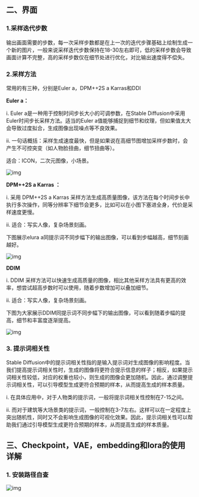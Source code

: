 ## 二、界面

### 1.采样迭代步数

输出画面需要的步数，每一次采样步数都是在上一次的迭代步骤基础上绘制生成一个新的图片，一般来说采样迭代步数保持在18-30左右即可，低的采样步数会导致画面计算不完整，高的采样步数仅在细节处进行优化，对比输出速度得不偿失。

### 2.采样方法

常用的有三种，分别是Euler a，DPM++2S a Karras和DDI

**Euler a：**

i. Euler a是一种用于控制时间步长大小的可调参数，在Stable Diffusion中采用Euler时间步长采样方法。适当的Euler a值能够捕捉到细节和纹理，但如果值太大会导致过度拟合，生成图像出现噪点等不良效果。

ii. 一句话概括：采样生成速度最快，但是如果说在高细节图增加采样步数时，会产生不可控突变（如人物脸扭曲，细节扭曲等）。

适合：ICON，二次元图像，小场景。

![img](https://image.woshipm.com/2023/04/24/cb3d2908-e26c-11ed-836c-00163e0b5ff3.png)

**DPM++2S a Karras ：**

i. 采用 DPM++2S a Karras 采样方法生成高质量图像，该方法在每个时间步长中执行多次操作，同等分辨率下细节会更多，比如可以在小图下塞进全身，代价是采样速度更慢。

ii. 适合：写实人像，复杂场景刻画。

下图展示elura a同提示词不同步幅下的输出图像，可以看到步幅越高，细节刻画越好。

![img](https://image.woshipm.com/2023/04/24/de60df66-e26c-11ed-836c-00163e0b5ff3.png)

**DDIM**

i. DDIM 采样方法可以快速生成高质量的图像，相比其他采样方法具有更高的效率，想尝试超高步数时可以使用，随着步数增加可以叠加细节。

ii. 适合：写实人像，复杂场景刻画。

下图为大家展示DDIM同提示词不同步幅下的输出图像，可以看到随着步幅的提高，细节和丰富度逐渐提高。

![img](https://image.woshipm.com/2023/04/24/f2691870-e26c-11ed-8c43-00163e0b5ff3.png)

### 3. 提示词相关性

Stable Diffusion中的提示词相关性指的是输入提示词对生成图像的影响程度。当我们提高提示词相关性时，生成的图像将更符合提示信息的样子；相反，如果提示词相关性较低，对应的权重也较小，则生成的图像会更加随机。因此，通过调整提示词相关性，可以引导模型生成更符合预期的样本，从而提高生成的样本质量。

i. 在具体应用中，对于人物类的提示词，一般将提示词相关性控制在7-15之间。

ii. 而对于建筑等大场景类的提示词，一般控制在3-7左右。这样可以在一定程度上突出随机性，同时又不会影响生成图像的可视化效果。因此，提示词相关性可以帮助我们通过引导模型生成更符合预期的样本，从而提高生成的样本质量。

## 三、Checkpoint，VAE，embedding和lora的使用详解

### 1. 安装路径自查

![img](https://image.woshipm.com/2023/04/24/46909338-e26d-11ed-8c43-00163e0b5ff3.png)